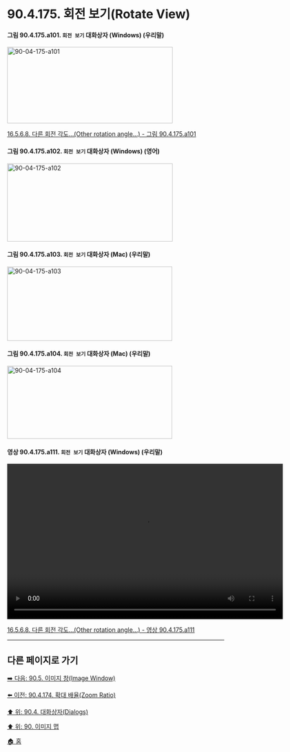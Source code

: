 # 90.4.175. 회전 보기(Rotate View)

<a id="90-04-175-a101"></a>

#### 그림 90.4.175.a101. `회전 보기` 대화상자 (Windows) (우리말)
<img width="384" height="177" alt="90-04-175-a101" src="https://github.com/user-attachments/assets/13d6486a-d9d6-4b54-be42-d849d07255b1" />

[16.5.6.8. 다른 회전 각도…(Other rotation angle…) - 그림 90.4.175.a101](./16-05-06-08-other_rotation_angle.md#90-04-175-a101)

<a id="90-04-175-a102"></a>

#### 그림 90.4.175.a102. `회전 보기` 대화상자 (Windows) (영어)
<img width="384" height="181" alt="90-04-175-a102" src="https://github.com/user-attachments/assets/2867c6b9-d885-4627-8cb5-9a2e8f150f66" />

<a id="90-04-175-a103"></a>

#### 그림 90.4.175.a103. `회전 보기` 대화상자 (Mac) (우리말)
<img width="383" height="172" alt="90-04-175-a103" src="https://github.com/user-attachments/assets/8a21fd23-b93f-4663-9a92-8aff443b7a59" />

<a id="90-04-175-a104"></a>

#### 그림 90.4.175.a104. `회전 보기` 대화상자 (Mac) (우리말)
<img width="383" height="169" alt="90-04-175-a104" src="https://github.com/user-attachments/assets/86dc6997-c529-443d-9acb-57e2631c318b" />

<a id="90-04-175-a111"></a>

#### 영상 90.4.175.a111. `회전 보기` 대화상자 (Windows) (우리말)
<video controls="controls" width="640" height="360" src="https://github.com/user-attachments/assets/632578e8-e0d6-4e43-b7ad-96ffdf711932"></video>

[16.5.6.8. 다른 회전 각도…(Other rotation angle…) - 영상 90.4.175.a111](./16-05-06-08-other_rotation_angle.md#90-04-175-a111)

***

## 다른 페이지로 가기

[➡️ 다음: 90.5. 이미지 창(Image Window)](./90-05-00-image_window.md)

[⬅️ 이전: 90.4.174. 확대 배율(Zoom Ratio)](./90-04-0174-zoom_ratio.md)

[⬆️ 위: 90.4. 대화상자(Dialogs)](./90-04-0000-dialogs.md)

[⬆️ 위: 90. 이미지 맵](./90-00-image-map.md)

[🏠 홈](./00-home.md)